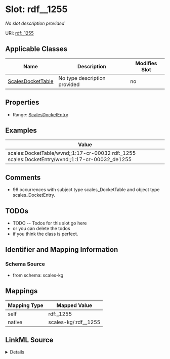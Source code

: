 

# Slot: rdf__1255


_No slot description provided_





URI: [rdf:_1255](http://www.w3.org/1999/02/22-rdf-syntax-ns#_1255)



<!-- no inheritance hierarchy -->





## Applicable Classes

| Name | Description | Modifies Slot |
| --- | --- | --- |
| [ScalesDocketTable](../classes/ScalesDocketTable.md) | No type description provided |  no  |







## Properties

* Range: [ScalesDocketEntry](../classes/ScalesDocketEntry.md)






## Examples

| Value |
| --- |
| scales:DocketTable/wvnd;;1:17-cr-00032 rdf:_1255 scales:DocketEntry/wvnd;;1:17-cr-00032_de1255 |

## Comments

* 96 occurrences with subject type scales_DocketTable and object type scales_DocketEntry.

## TODOs

* TODO -- Todos for this slot go here
* or you can delete the todos
* if you think the class is perfect.

## Identifier and Mapping Information







### Schema Source


* from schema: scales-kg




## Mappings

| Mapping Type | Mapped Value |
| ---  | ---  |
| self | rdf:_1255 |
| native | scales-kg/:rdf__1255 |




## LinkML Source

<details>
```yaml
name: rdf__1255
description: No slot description provided
todos:
- TODO -- Todos for this slot go here
- or you can delete the todos
- if you think the class is perfect.
comments:
- 96 occurrences with subject type scales_DocketTable and object type scales_DocketEntry.
examples:
- value: scales:DocketTable/wvnd;;1:17-cr-00032 rdf:_1255 scales:DocketEntry/wvnd;;1:17-cr-00032_de1255
from_schema: scales-kg
rank: 1000
slot_uri: rdf:_1255
alias: rdf__1255
domain_of:
- scales_DocketTable
range: scales_DocketEntry

```
</details>